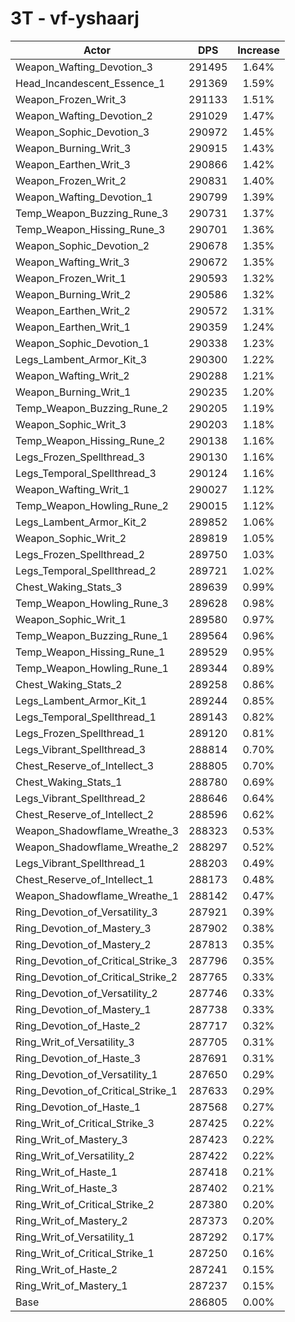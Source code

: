 # 3T - vf-yshaarj
| Actor | DPS | Increase |
|---|:---:|:---:|
|Weapon_Wafting_Devotion_3|291495|1.64%|
|Head_Incandescent_Essence_1|291369|1.59%|
|Weapon_Frozen_Writ_3|291133|1.51%|
|Weapon_Wafting_Devotion_2|291029|1.47%|
|Weapon_Sophic_Devotion_3|290972|1.45%|
|Weapon_Burning_Writ_3|290915|1.43%|
|Weapon_Earthen_Writ_3|290866|1.42%|
|Weapon_Frozen_Writ_2|290831|1.40%|
|Weapon_Wafting_Devotion_1|290799|1.39%|
|Temp_Weapon_Buzzing_Rune_3|290731|1.37%|
|Temp_Weapon_Hissing_Rune_3|290701|1.36%|
|Weapon_Sophic_Devotion_2|290678|1.35%|
|Weapon_Wafting_Writ_3|290672|1.35%|
|Weapon_Frozen_Writ_1|290593|1.32%|
|Weapon_Burning_Writ_2|290586|1.32%|
|Weapon_Earthen_Writ_2|290572|1.31%|
|Weapon_Earthen_Writ_1|290359|1.24%|
|Weapon_Sophic_Devotion_1|290338|1.23%|
|Legs_Lambent_Armor_Kit_3|290300|1.22%|
|Weapon_Wafting_Writ_2|290288|1.21%|
|Weapon_Burning_Writ_1|290235|1.20%|
|Temp_Weapon_Buzzing_Rune_2|290205|1.19%|
|Weapon_Sophic_Writ_3|290203|1.18%|
|Temp_Weapon_Hissing_Rune_2|290138|1.16%|
|Legs_Frozen_Spellthread_3|290130|1.16%|
|Legs_Temporal_Spellthread_3|290124|1.16%|
|Weapon_Wafting_Writ_1|290027|1.12%|
|Temp_Weapon_Howling_Rune_2|290015|1.12%|
|Legs_Lambent_Armor_Kit_2|289852|1.06%|
|Weapon_Sophic_Writ_2|289819|1.05%|
|Legs_Frozen_Spellthread_2|289750|1.03%|
|Legs_Temporal_Spellthread_2|289721|1.02%|
|Chest_Waking_Stats_3|289639|0.99%|
|Temp_Weapon_Howling_Rune_3|289628|0.98%|
|Weapon_Sophic_Writ_1|289580|0.97%|
|Temp_Weapon_Buzzing_Rune_1|289564|0.96%|
|Temp_Weapon_Hissing_Rune_1|289529|0.95%|
|Temp_Weapon_Howling_Rune_1|289344|0.89%|
|Chest_Waking_Stats_2|289258|0.86%|
|Legs_Lambent_Armor_Kit_1|289244|0.85%|
|Legs_Temporal_Spellthread_1|289143|0.82%|
|Legs_Frozen_Spellthread_1|289120|0.81%|
|Legs_Vibrant_Spellthread_3|288814|0.70%|
|Chest_Reserve_of_Intellect_3|288805|0.70%|
|Chest_Waking_Stats_1|288780|0.69%|
|Legs_Vibrant_Spellthread_2|288646|0.64%|
|Chest_Reserve_of_Intellect_2|288596|0.62%|
|Weapon_Shadowflame_Wreathe_3|288323|0.53%|
|Weapon_Shadowflame_Wreathe_2|288297|0.52%|
|Legs_Vibrant_Spellthread_1|288203|0.49%|
|Chest_Reserve_of_Intellect_1|288173|0.48%|
|Weapon_Shadowflame_Wreathe_1|288142|0.47%|
|Ring_Devotion_of_Versatility_3|287921|0.39%|
|Ring_Devotion_of_Mastery_3|287902|0.38%|
|Ring_Devotion_of_Mastery_2|287813|0.35%|
|Ring_Devotion_of_Critical_Strike_3|287796|0.35%|
|Ring_Devotion_of_Critical_Strike_2|287765|0.33%|
|Ring_Devotion_of_Versatility_2|287746|0.33%|
|Ring_Devotion_of_Mastery_1|287738|0.33%|
|Ring_Devotion_of_Haste_2|287717|0.32%|
|Ring_Writ_of_Versatility_3|287705|0.31%|
|Ring_Devotion_of_Haste_3|287691|0.31%|
|Ring_Devotion_of_Versatility_1|287650|0.29%|
|Ring_Devotion_of_Critical_Strike_1|287633|0.29%|
|Ring_Devotion_of_Haste_1|287568|0.27%|
|Ring_Writ_of_Critical_Strike_3|287425|0.22%|
|Ring_Writ_of_Mastery_3|287423|0.22%|
|Ring_Writ_of_Versatility_2|287422|0.22%|
|Ring_Writ_of_Haste_1|287418|0.21%|
|Ring_Writ_of_Haste_3|287402|0.21%|
|Ring_Writ_of_Critical_Strike_2|287380|0.20%|
|Ring_Writ_of_Mastery_2|287373|0.20%|
|Ring_Writ_of_Versatility_1|287292|0.17%|
|Ring_Writ_of_Critical_Strike_1|287250|0.16%|
|Ring_Writ_of_Haste_2|287241|0.15%|
|Ring_Writ_of_Mastery_1|287237|0.15%|
|Base|286805|0.00%|
